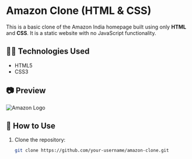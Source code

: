 # Amazon Clone (HTML & CSS)

This is a basic clone of the Amazon India homepage built using only **HTML** and **CSS**. It is a static website with no JavaScript functionality.

## 👨‍💻 Technologies Used

- HTML5  
- CSS3

## 📷 Preview

![Amazon Logo](./assets/amazon-logo.png)


## 📂 How to Use

1. Clone the repository:
   ```bash
   git clone https://github.com/your-username/amazon-clone.git
